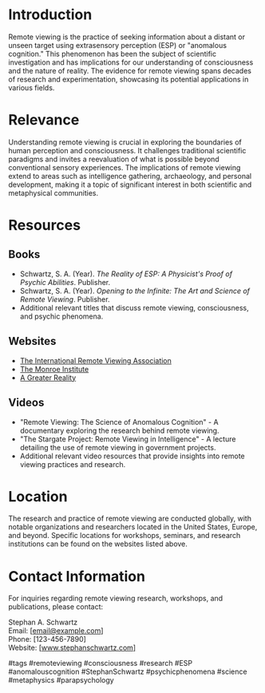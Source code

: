 # Introduction

Remote viewing is the practice of seeking information about a distant or unseen target using extrasensory perception (ESP) or "anomalous cognition." This phenomenon has been the subject of scientific investigation and has implications for our understanding of consciousness and the nature of reality. The evidence for remote viewing spans decades of research and experimentation, showcasing its potential applications in various fields.

# Relevance

Understanding remote viewing is crucial in exploring the boundaries of human perception and consciousness. It challenges traditional scientific paradigms and invites a reevaluation of what is possible beyond conventional sensory experiences. The implications of remote viewing extend to areas such as intelligence gathering, archaeology, and personal development, making it a topic of significant interest in both scientific and metaphysical communities.

# Resources

## Books
- Schwartz, S. A. (Year). *The Reality of ESP: A Physicist's Proof of Psychic Abilities*. Publisher.
- Schwartz, S. A. (Year). *Opening to the Infinite: The Art and Science of Remote Viewing*. Publisher.
- Additional relevant titles that discuss remote viewing, consciousness, and psychic phenomena.

## Websites
- [The International Remote Viewing Association](https://www.irva.org)
- [The Monroe Institute](https://www.monroeinstitute.org)
- [A Greater Reality](https://www.agreaterreality.com)

## Videos
- "Remote Viewing: The Science of Anomalous Cognition" - A documentary exploring the research behind remote viewing.
- "The Stargate Project: Remote Viewing in Intelligence" - A lecture detailing the use of remote viewing in government projects.
- Additional relevant video resources that provide insights into remote viewing practices and research.

# Location

The research and practice of remote viewing are conducted globally, with notable organizations and researchers located in the United States, Europe, and beyond. Specific locations for workshops, seminars, and research institutions can be found on the websites listed above.

# Contact Information

For inquiries regarding remote viewing research, workshops, and publications, please contact:

Stephan A. Schwartz  
Email: [email@example.com]  
Phone: [123-456-7890]  
Website: [www.stephanschwartz.com]

#tags 
#remoteviewing #consciousness #research #ESP #anomalouscognition #StephanSchwartz #psychicphenomena #science #metaphysics #parapsychology
